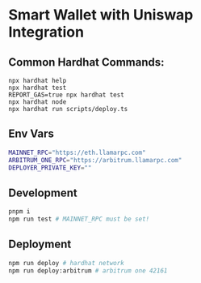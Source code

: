 # Smart Wallet with Uniswap Integration

## Common Hardhat Commands:

```shell
npx hardhat help
npx hardhat test
REPORT_GAS=true npx hardhat test
npx hardhat node
npx hardhat run scripts/deploy.ts
```

## Env Vars
```sh
MAINNET_RPC="https://eth.llamarpc.com"
ARBITRUM_ONE_RPC="https://arbitrum.llamarpc.com"
DEPLOYER_PRIVATE_KEY=""
```

## Development
```sh
pnpm i
npm run test # MAINNET_RPC must be set!
```

## Deployment
```sh
npm run deploy # hardhat network
npm run deploy:arbitrum # arbitrum one 42161
```
